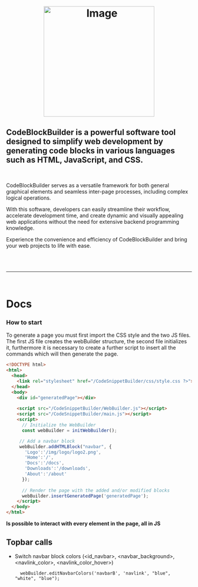 # <p align="center"><img src="https://github.com/Mc0Shell/CodeSnippetBuilder/assets/55066055/d216011c-32d0-4fa5-861e-281d030728c1" alt="Image" width="300" height="300"></p>

<p align="center">
  <h2><b>CodeBlockBuilder is a powerful software tool designed to simplify web development by generating code blocks in various languages such as HTML, JavaScript, and CSS.</b>
  </h2>
</p>
<br>


CodeBlockBuilder serves as a versatile framework for both general graphical elements and seamless inter-page processes, including complex logical operations.

With this software, developers can easily streamline their workflow, accelerate development time, and create dynamic and visually appealing web applications without the need for extensive backend programming knowledge. 

Experience the convenience and efficiency of CodeBlockBuilder and bring your web projects to life with ease.

<br><br><hr><br>

# Docs
<b> <h3>How to start </h3></b>
To generate a page you must first import the CSS style and the two JS files.<br>
The first JS file creates the webBuilder structure, the second file initializes it, furthermore it is necessary to create a further script to insert all the commands which will then generate the page.

```html
<!DOCTYPE html>
<html>
  <head>
    <link rel="stylesheet" href="/CodeSnippetBuilder/css/style.css ?>"></style>
  </head>
  <body>  		
    <div id="generatedPage"></div>
        
    <script src="/CodeSnippetBuilder/WebBuilder.js"></script>
    <script src="/CodeSnippetBuilder/main.js"></script>
    <script>
      // Initialize the WebBuilder
      const webBuilder = initWebBuilder();

     // Add a navbar block
     webBuilder.addHTMLBlock("navbar", {
       'Logo':'/img/logo/logo2.png', 
       'Home':'/', 
       'Docs':'/docs',
       'Downloads':'/downloads',
       'About':'/about'
      });
           
      // Render the page with the added and/or modified blocks
      webBuilder.insertGeneratedPage('generatedPage');
    </script>
  </body>
</html>
```

<b> Is possible to interact with every element in the page, all in JS </b>

<h2>Topbar calls</h2>

- Switch navbar block colors (<id_navbar>, <navbar_background>, <navlink_color>, <navlink_color_hover>)

        webBuilder.editNavbarColors('navbarB', 'navlink', "blue", "white", "blue");
